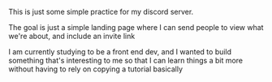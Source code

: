 This is just some simple practice for my discord server.

The goal is just a simple landing page where I can send people to view what we're about, and include an invite link

I am currently studying to be a front end dev, and I wanted to build something that's interesting to me so that I can learn things a bit more without having to rely on copying a tutorial basically
